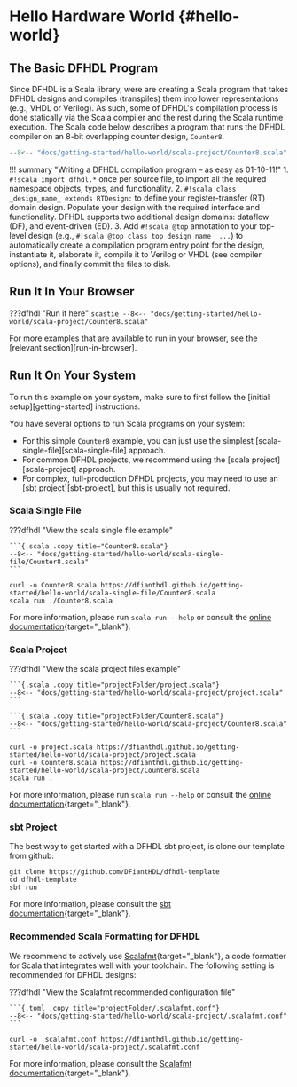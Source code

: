 # Hello Hardware World {#hello-world}

## The Basic DFHDL Program

Since DFHDL is a Scala library, were are creating a Scala program that takes DFHDL designs and compiles (transpiles) them into lower representations (e.g., VHDL or Verilog). As such, some of DFHDL's compilation process is done statically via the Scala compiler and the rest during the Scala runtime execution. The Scala code below describes a program that runs the DFHDL compiler on an 8-bit overlapping counter design, `Counter8`. 

```{.scala .copy}
--8<-- "docs/getting-started/hello-world/scala-project/Counter8.scala"
```

!!! summary "Writing a DFHDL compilation program – as easy as 01-10-11!"
    1. `#!scala import dfhdl.*` once per source file, to import all the required namespace objects, types, and functionality.
    2. `#!scala class _design_name_ extends RTDesign:` to define your register-transfer (RT) domain design. Populate your design with the required interface and functionality. DFHDL supports two additional design domains: dataflow (DF), and event-driven (ED).
    3. Add `#!scala @top` annotation to your top-level design (e.g., `#!scala @top class top_design_name_ ...`) to automatically create a compilation program entry point for the design, instantiate it, elaborate it, compile it to Verilog or VHDL (see compiler options), and finally commit the files to disk.


## Run It In Your Browser

???dfhdl "Run it here"
    ```scastie
    --8<-- "docs/getting-started/hello-world/scala-project/Counter8.scala"
    ```

For more examples that are available to run in your browser, see the [relevant section][run-in-browser].

## Run It On Your System

To run this example on your system, make sure to first follow the [initial setup][getting-started] instructions.

You have several options to run Scala programs on your system:

* For this simple `Counter8` example, you can just use the simplest [scala-single-file][scala-single-file] approach. 
* For common DFHDL projects, we recommend using the [scala project][scala-project] approach. 
* For complex, full-production DFHDL projects, you may need to use an [sbt project][sbt-project], but this is usually not required.

### Scala Single File

???dfhdl "View the scala single file example"

    ```{.scala .copy title="Counter8.scala"}
    --8<-- "docs/getting-started/hello-world/scala-single-file/Counter8.scala"
    ```

```{.console .copy linenums="0" title="Download and run in your terminal"}
curl -o Counter8.scala https://dfianthdl.github.io/getting-started/hello-world/scala-single-file/Counter8.scala
scala run ./Counter8.scala
```

For more information, please run `scala run --help` or consult the [online documentation](https://scala-cli.virtuslab.org/docs/commands/run){target="_blank"}.

### Scala Project

???dfhdl "View the scala project files example"

    ```{.scala .copy title="projectFolder/project.scala"}
    --8<-- "docs/getting-started/hello-world/scala-project/project.scala"
    ```

    ```{.scala .copy title="projectFolder/Counter8.scala"}
    --8<-- "docs/getting-started/hello-world/scala-project/Counter8.scala"
    ```

```{.console .copy linenums="0" title="Download and run in your terminal"}
curl -o project.scala https://dfianthdl.github.io/getting-started/hello-world/scala-project/project.scala
curl -o Counter8.scala https://dfianthdl.github.io/getting-started/hello-world/scala-project/Counter8.scala
scala run .
```

For more information, please run `scala run --help` or consult the [online documentation](https://scala-cli.virtuslab.org/docs/commands/run){target="_blank"}.


### sbt Project

The best way to get started with a DFHDL sbt project, is clone our template from github:

```{.console .copy linenums="0" title="Clone and run in your terminal"}
git clone https://github.com/DFiantHDL/dfhdl-template
cd dfhdl-template
sbt run
```

For more information, please consult the [sbt documentation](https://www.scala-sbt.org/1.x/docs/){target="_blank"}.


### Recommended Scala Formatting for DFHDL

We recommend to actively use [Scalafmt](https://scalameta.org/scalafmt/){target="_blank"}, a code formatter for Scala that integrates well with your toolchain. The following setting is recommended for DFHDL designs:

???dfhdl "View the Scalafmt recommended configuration file"
  
    ```{.toml .copy title="projectFolder/.scalafmt.conf"}
    --8<-- "docs/getting-started/hello-world/scala-project/.scalafmt.conf"
    ```

```{.console .copy linenums="0" title="Download it via your terminal"}
curl -o .scalafmt.conf https://dfianthdl.github.io/getting-started/hello-world/scala-project/.scalafmt.conf
```

For more information, please consult the [Scalafmt documentation](https://scalameta.org/scalafmt/docs/configuration.html){target="_blank"}.
